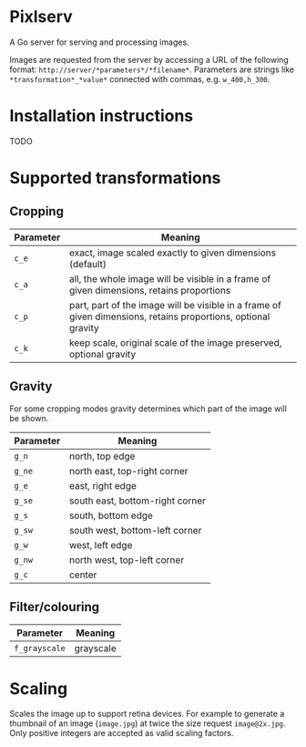 # Pixlserv

A Go server for serving and processing images.

Images are requested from the server by accessing a URL of the following format: `http://server/*parameters*/*filename*`. Parameters are strings like `*transformation*_*value*` connected with commas, e.g. `w_400,h_300`.


# Installation instructions

TODO


# Supported transformations

## Cropping

| Parameter | Meaning                                                                                                       |
| --------- | ------------------------------------------------------------------------------------------------------------- |
| `c_e`     | exact, image scaled exactly to given dimensions (default)                                                     |
| `c_a`     | all, the whole image will be visible in a frame of given dimensions, retains proportions                      |
| `c_p`     | part, part of the image will be visible in a frame of given dimensions, retains proportions, optional gravity |
| `c_k`     | keep scale, original scale of the image preserved, optional gravity                                           |


## Gravity

For some cropping modes gravity determines which part of the image will be shown.

| Parameter | Meaning                         |
| --------- | ------------------------------- |
| `g_n`     | north, top edge                 |
| `g_ne`    | north east, top-right corner    |
| `g_e`     | east, right edge                |
| `g_se`    | south east, bottom-right corner |
| `g_s`     | south, bottom edge              |
| `g_sw`    | south west, bottom-left corner  |
| `g_w`     | west, left edge                 |
| `g_nw`    | north west, top-left corner     |
| `g_c`     | center                          |


## Filter/colouring

| Parameter     | Meaning   |
| ------------- | --------- |
| `f_grayscale` | grayscale |


# Scaling

Scales the image up to support retina devices. For example to generate a thumbnail of an image (`image.jpg`) at twice the size request `image@2x.jpg`. Only positive integers are accepted as valid scaling factors.
